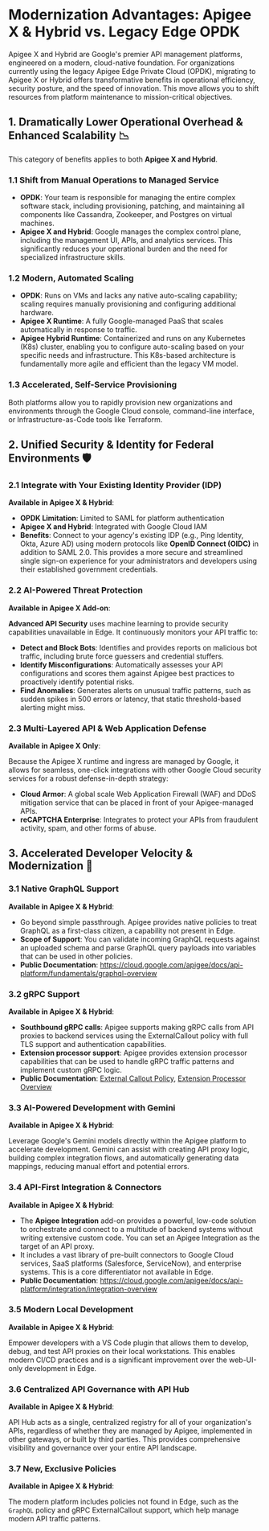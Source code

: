 # Modernization Advantages: Apigee X & Hybrid vs. Legacy Edge OPDK

Apigee X and Hybrid are Google's premier API management platforms, engineered on a modern, cloud-native foundation. For organizations currently using the legacy Apigee Edge Private Cloud (OPDK), migrating to Apigee X or Hybrid offers transformative benefits in operational efficiency, security posture, and the speed of innovation. This move allows you to shift resources from platform maintenance to mission-critical objectives.

## 1. Dramatically Lower Operational Overhead & Enhanced Scalability 📉

This category of benefits applies to both **Apigee X and Hybrid**.

### 1.1 Shift from Manual Operations to Managed Service

- **OPDK**: Your team is responsible for managing the entire complex software stack, including provisioning, patching, and maintaining all components like Cassandra, Zookeeper, and Postgres on virtual machines.
- **Apigee X and Hybrid**: Google manages the complex control plane, including the management UI, APIs, and analytics services. This significantly reduces your operational burden and the need for specialized infrastructure skills.

### 1.2 Modern, Automated Scaling

- **OPDK**: Runs on VMs and lacks any native auto-scaling capability; scaling requires manually provisioning and configuring additional hardware.
- **Apigee X Runtime**: A fully Google-managed PaaS that scales automatically in response to traffic.
- **Apigee Hybrid Runtime**: Containerized and runs on any Kubernetes (K8s) cluster, enabling you to configure auto-scaling based on your specific needs and infrastructure. This K8s-based architecture is fundamentally more agile and efficient than the legacy VM model.

### 1.3 Accelerated, Self-Service Provisioning

Both platforms allow you to rapidly provision new organizations and environments through the Google Cloud console, command-line interface, or Infrastructure-as-Code tools like Terraform.

## 2. Unified Security & Identity for Federal Environments 🛡️

### 2.1 Integrate with Your Existing Identity Provider (IDP)

**Available in Apigee X & Hybrid**:

- **OPDK Limitation**: Limited to SAML for platform authentication
- **Apigee X and Hybrid**: Integrated with Google Cloud IAM
- **Benefits**: Connect to your agency's existing IDP (e.g., Ping Identity, Okta, Azure AD) using modern protocols like **OpenID Connect (OIDC)** in addition to SAML 2.0. This provides a more secure and streamlined single sign-on experience for your administrators and developers using their established government credentials.

### 2.2 AI-Powered Threat Protection

**Available in Apigee X Add-on**:

**Advanced API Security** uses machine learning to provide security capabilities unavailable in Edge. It continuously monitors your API traffic to:

- **Detect and Block Bots**: Identifies and provides reports on malicious bot traffic, including brute force guessers and credential stuffers.
- **Identify Misconfigurations**: Automatically assesses your API configurations and scores them against Apigee best practices to proactively identify potential risks.
- **Find Anomalies**: Generates alerts on unusual traffic patterns, such as sudden spikes in 500 errors or latency, that static threshold-based alerting might miss.

### 2.3 Multi-Layered API & Web Application Defense

**Available in Apigee X Only**:

Because the Apigee X runtime and ingress are managed by Google, it allows for seamless, one-click integrations with other Google Cloud security services for a robust defense-in-depth strategy:

- **Cloud Armor**: A global scale Web Application Firewall (WAF) and DDoS mitigation service that can be placed in front of your Apigee-managed APIs.
- **reCAPTCHA Enterprise**: Integrates to protect your APIs from fraudulent activity, spam, and other forms of abuse.

## 3. Accelerated Developer Velocity & Modernization 🚀

### 3.1 Native GraphQL Support

**Available in Apigee X & Hybrid**:

- Go beyond simple passthrough. Apigee provides native policies to treat GraphQL as a first-class citizen, a capability not present in Edge.
- **Scope of Support**: You can validate incoming GraphQL requests against an uploaded schema and parse GraphQL query payloads into variables that can be used in other policies.
- **Public Documentation**: https://cloud.google.com/apigee/docs/api-platform/fundamentals/graphql-overview

### 3.2 gRPC Support

**Available in Apigee X & Hybrid**:

- **Southbound gRPC calls**: Apigee supports making gRPC calls from API proxies to backend services using the ExternalCallout policy with full TLS support and authentication capabilities.
- **Extension processor support**: Apigee provides extension processor capabilities that can be used to handle gRPC traffic patterns and implement custom gRPC logic.
- **Public Documentation**: [External Callout Policy](https://cloud.google.com/apigee/docs/api-platform/reference/policies/external-callout-policy), [Extension Processor Overview](https://cloud.google.com/apigee/docs/api-platform/service-extensions/extension-processor-overview)

### 3.3 AI-Powered Development with Gemini

**Available in Apigee X & Hybrid**:

Leverage Google's Gemini models directly within the Apigee platform to accelerate development. Gemini can assist with creating API proxy logic, building complex integration flows, and automatically generating data mappings, reducing manual effort and potential errors.

### 3.4 API-First Integration & Connectors

**Available in Apigee X & Hybrid**:

- The **Apigee Integration** add-on provides a powerful, low-code solution to orchestrate and connect to a multitude of backend systems without writing extensive custom code. You can set an Apigee Integration as the target of an API proxy.
- It includes a vast library of pre-built connectors to Google Cloud services, SaaS platforms (Salesforce, ServiceNow), and enterprise systems. This is a core differentiator not available in Edge.
- **Public Documentation**: https://cloud.google.com/apigee/docs/api-platform/integration/integration-overview

### 3.5 Modern Local Development

**Available in Apigee X & Hybrid**:

Empower developers with a VS Code plugin that allows them to develop, debug, and test API proxies on their local workstations. This enables modern CI/CD practices and is a significant improvement over the web-UI-only development in Edge.

### 3.6 Centralized API Governance with API Hub

**Available in Apigee X & Hybrid**:

API Hub acts as a single, centralized registry for all of your organization's APIs, regardless of whether they are managed by Apigee, implemented in other gateways, or built by third parties. This provides comprehensive visibility and governance over your entire API landscape.

### 3.7 New, Exclusive Policies

**Available in Apigee X & Hybrid**:

The modern platform includes policies not found in Edge, such as the `GraphQL` policy and gRPC ExternalCallout support, which help manage modern API traffic patterns.